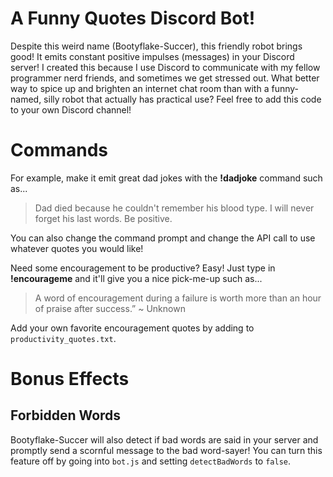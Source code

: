 # A Funny Quotes Discord Bot!
Despite this weird name (Bootyflake-Succer), this friendly robot brings good! It emits constant positive impulses (messages) in your Discord server! I created this because I use Discord to communicate with my fellow programmer nerd friends, and sometimes we get stressed out. What better way to spice up and brighten an internet chat room than with a funny-named, silly robot that actually has practical use? Feel free to add this code to your own Discord channel!

# Commands
For example, make it emit great dad jokes with the **!dadjoke** command such as...
> Dad died because he couldn't remember his blood type. I will never forget his last words. Be positive.

You can also change the command prompt and change the API call to use whatever quotes you would like!

Need some encouragement to be productive? Easy! Just type in **!encourageme** and it'll give you a nice pick-me-up such as...
> A word of encouragement during a failure is worth more than an hour of praise after success.” ~ Unknown

Add your own favorite encouragement quotes by adding to ```productivity_quotes.txt```.

# Bonus Effects

## Forbidden Words
Bootyflake-Succer will also detect if bad words are said in your server and promptly send a scornful message to the bad word-sayer! You can turn this feature off by going into ```bot.js``` and setting ```detectBadWords``` to ```false```.
